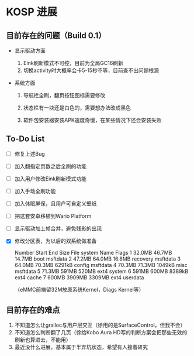 # KOSP 进展

## 目前存在的问题（Build 0.1）

- 显示驱动方面
  1. Eink刷新模式不可控，目前为全局GC16刷新
  2. 切换activity时大概率会卡5-15秒不等，目前查不出问题根源

- 系统方面

  1. 导航栏全刷，翻页按钮图标需要修改

  2. 状态栏有一块还是白色的，需要想办法改成黑色

  3. 软件包安装器安装APK速度奇慢，在某些情况下还会安装失败


## To-Do List

- [ ] 修复上述Bug

- [ ] 加入翻指定页数之后全刷的功能

- [ ] 加入用户修改Eink刷新模式功能

- [ ] 加入手动全刷功能

- [ ] 加入休眠屏保，且用户可自定义壁纸

- [ ] 把这套安卓移植到Wario Platform

- [ ] 显示驱动加上帧合并，避免残影的出现

- [x] 修改分区表，为以后的双系统做准备

  Number  Start   End     Size    File system  Name      Flags
   1      32.0MB  46.7MB  14.7MB               boot      msftdata
   2      47.2MB  64.0MB  16.8MB               recovery  msftdata
   3      64.0MB  70.3MB  6291kB               config    msftdata
   4      70.3MB  71.3MB  1049kB               misc      msftdata
   5      71.3MB  591MB   520MB   ext4         system
   6      591MB   600MB   8389kB  ext4         cache
   7      600MB   3909MB  3309MB  ext4         userdata

  （eMMC前端留32M放原系统Kernel，Diags Kernel等）

## 目前存在的难点

1. 不知道怎么让gralloc与用户层交互（徐用的是SurfaceControl，但我不会）
2. 不知道怎么判断翻了几页（徐给Kobo Aura HD写的判断方案会把那些无效的刷新也算进去，不能用）
3. 最近没什么进展，基本属于半弃坑状态，希望有人接着研究
